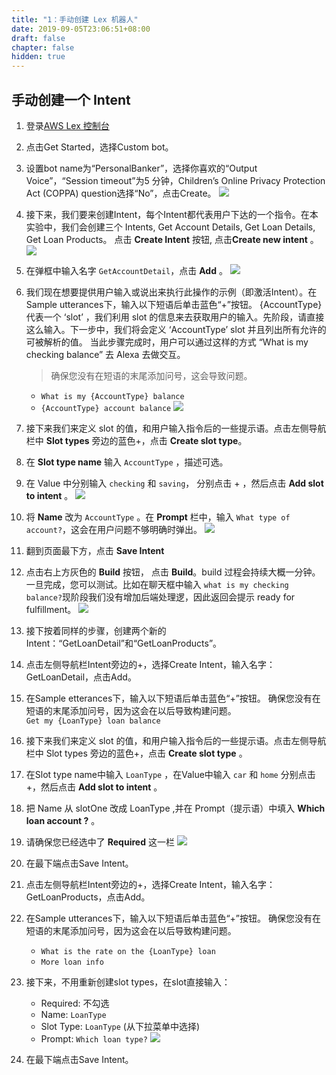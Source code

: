 ```yaml
---
title: "1：手动创建 Lex 机器人"
date: 2019-09-05T23:06:51+08:00
draft: false
chapter: false
hidden: true
---
```



## 手动创建一个 Intent 

1. 登录[AWS Lex 控制台](https://us-east-1.console.aws.amazon.com/lex)

1. 点击Get Started，选择Custom bot。

1. 设置bot name为“PersonalBanker”，选择你喜欢的“Output Voice”，“Session timeout”为5 分钟，Children’s Online Privacy Protection Act (COPPA) question选择“No”，点击Create。
   ![](/images/ask/create-lex-bot.png)

1. 接下来，我们要来创建Intent，每个Intent都代表用户下达的一个指令。在本实验中，我们会创建三个 Intents, Get Account Details, Get Loan Details, Get Loan Products。
点击 **Create Intent** 按钮, 点击**Create new intent** 。
    ![](/images/ask/add-intent.png)

1. 在弹框中输入名字 ``GetAccountDetail``，点击 **Add** 。
    ![](/images/ask/create-intent.png)
    
1. 我们现在想要提供用户输入或说出来执行此操作的示例（即激活Intent）。在Sample utterances下，输入以下短语后单击蓝色“+”按钮。
{AccountType} 代表一个 ‘slot’ ，我们利用 slot 的信息来去获取用户的输入。先阶段，请直接这么输入。下一步中，我们将会定义 ‘AccountType’ slot 并且列出所有允许的可被解析的值。
当此步骤完成时，用户可以通过这样的方式 “What is my checking balance” 去 Alexa 去做交互。   
   > 确保您没有在短语的末尾添加问号，这会导致问题。
   - ``What is my {AccountType} balance``
   - ``{AccountType} account balance``
   ![](/images/ask/personal-banker.png)
   
1. 接下来我们来定义 slot 的值，和用户输入指令后的一些提示语。点击左侧导航栏中 **Slot types** 旁边的蓝色+，点击 **Create slot type**。

1. 在 **Slot type name** 输入 `AccountType` ，描述可选。

1. 在 Value 中分别输入 ``checking`` 和 ``saving``， 分别点击 + ，然后点击 **Add slot to intent** 。
    ![](/images/ask/add-slot-type.png)

1. 将 **Name** 改为 `AccountType` 。在 **Prompt** 栏中，输入 `What type of account?`，这会在用户问题不够明确时弹出。
    ![](/images/ask/get-account-detail.png)

1. 翻到页面最下方，点击 **Save Intent**

1. 点击右上方灰色的 **Build** 按钮， 点击 **Build**。build 过程会持续大概一分钟。一旦完成，您可以测试。比如在聊天框中输入 `what is my checking balance?`现阶段我们没有增加后端处理逻，因此返回会提示 ready for fulfillment。
    ![](/images/ask/ready-for-fulfillment.png)

1. 接下按着同样的步骤，创建两个新的Intent：“GetLoanDetail”和“GetLoanProducts”。

1. 点击左侧导航栏Intent旁边的+，选择Create Intent，输入名字：GetLoanDetail，点击Add。

1. 在Sample etterances下，输入以下短语后单击蓝色“+”按钮。 确保您没有在短语的末尾添加问号，因为这会在以后导致构建问题。    
   ``Get my {LoanType} loan balance``   

1. 接下来我们来定义 slot 的值，和用户输入指令后的一些提示语。点击左侧导航栏中 Slot types 旁边的蓝色+，点击 **Create slot type** 。

1. 在Slot type name中输入 ``LoanType`` ，在Value中输入 ``car`` 和 ``home`` 分别点击+，然后点击 **Add slot to intent** 。

1. 把 Name 从 slotOne 改成 LoanType ,并在 Prompt（提示语）中填入 **Which loan account ?** 。

1. 请确保您已经选中了 **Required** 这一栏
   ![](/images/ask/get-loan-product.png)
   
1. 在最下端点击Save Intent。

1. 点击左侧导航栏Intent旁边的+，选择Create Intent，输入名字：GetLoanProducts，点击Add。

1. 在Sample utterances下，输入以下短语后单击蓝色“+”按钮。 确保您没有在短语的末尾添加问号，因为这会在以后导致构建问题。
    - `What is the rate on the {LoanType} loan`
    - `More loan info`
    
1. 接下来，不用重新创建slot types，在slot直接输入：
    - Required: 不勾选
    - Name: `LoanType`
    - Slot Type: `LoanType` (从下拉菜单中选择)
    - Prompt: `Which loan type?`
    ![](/images/ask/slot-type-LoanType.png)
    
1. 在最下端点击Save Intent。


